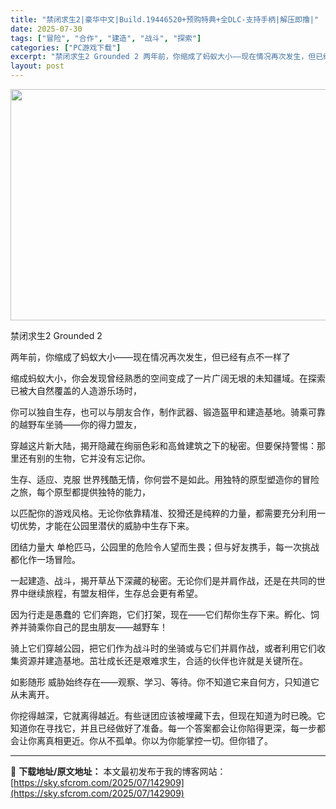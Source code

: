 ```yaml
---
title: "禁闭求生2|豪华中文|Build.19446520+预购特典+全DLC-支持手柄|解压即撸|"
date: 2025-07-30
tags: ["冒险", "合作", "建造", "战斗", "探索"]
categories: ["PC游戏下载"]
excerpt: "禁闭求生2 Grounded 2 两年前，你缩成了蚂蚁大小——现在情况再次发生，但已经有点不一样了 缩成蚂蚁大小，你会发现曾经熟悉的空间变成了一片广阔无垠的未知疆域。在探索已被大自然覆盖的人造游乐场时， 你可以独自生存，也可以与朋友合作，制作武器、锻造盔甲和建造基地。骑乘可靠的越野车坐骑——你的得力&hellip;"
layout: post
---
```


<img class="aligncenter size-full wp-image-142806" src="https://sky.sfcrom.com/wp-content/uploads/2025/07/2025073002184117.webp" alt="" width="660" height="370" />

禁闭求生2 Grounded 2

两年前，你缩成了蚂蚁大小——现在情况再次发生，但已经有点不一样了

缩成蚂蚁大小，你会发现曾经熟悉的空间变成了一片广阔无垠的未知疆域。在探索已被大自然覆盖的人造游乐场时，

你可以独自生存，也可以与朋友合作，制作武器、锻造盔甲和建造基地。骑乘可靠的越野车坐骑——你的得力盟友，

穿越这片新大陆，揭开隐藏在绚丽色彩和高耸建筑之下的秘密。但要保持警惕：那里还有别的生物，它并没有忘记你。

生存、适应、克服
世界残酷无情，你何尝不是如此。用独特的原型塑造你的冒险之旅，每个原型都提供独特的能力，

以匹配你的游戏风格。无论你依靠精准、狡猾还是纯粹的力量，都需要充分利用一切优势，才能在公园里潜伏的威胁中生存下来。

团结力量大
单枪匹马，公园里的危险令人望而生畏；但与好友携手，每一次挑战都化作一场冒险。

一起建造、战斗，揭开草丛下深藏的秘密。无论你们是并肩作战，还是在共同的世界中继续旅程，有盟友相伴，生存总会更有希望。

因为行走是愚蠢的
它们奔跑，它们打架，现在——它们帮你生存下来。孵化、饲养并骑乘你自己的昆虫朋友——越野车！

骑上它们穿越公园，把它们作为战斗时的坐骑或与它们并肩作战，或者利用它们收集资源并建造基地。茁壮成长还是艰难求生，合适的伙伴也许就是关键所在。

如影随形
威胁始终存在——观察、学习、等待。你不知道它来自何方，只知道它从未离开。

你挖得越深，它就离得越近。有些谜团应该被埋藏下去，但现在知道为时已晚。它知道你在寻找它，并且已经做好了准备。每一个答案都会让你陷得更深，每一步都会让你离真相更近。你从不孤单。你以为你能掌控一切。但你错了。

---
📖 **下载地址/原文地址：** 本文最初发布于我的博客网站：[https://sky.sfcrom.com/2025/07/142909](https://sky.sfcrom.com/2025/07/142909)
